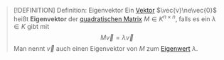 > [!DEFINITION] Definition: Eigenvektor
> Ein [Vektor](../../../Vektoren%20als%20Matrizen/Spaltenvektor.md) $\vec{v}\ne\vec{0}$ heißt **Eigenvektor** der [quadratischen Matrix](../Quadratische%20Matrix.md) $M\in K^{n\times n}$, falls es ein $\lambda\in K$ gibt mit
> $$M\vec{v} = \lambda\vec{v}$$
> Man nennt $\vec{v}$ auch einen Eigenvektor von $M$ zum [Eigenwert](Eigenwert.md) $\lambda$.